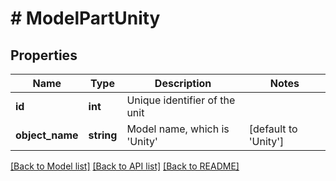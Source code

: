 # # ModelPartUnity

## Properties

Name | Type | Description | Notes
------------ | ------------- | ------------- | -------------
**id** | **int** | Unique identifier of the unit |
**object_name** | **string** | Model name, which is &#39;Unity&#39; | [default to 'Unity']

[[Back to Model list]](../../README.md#models) [[Back to API list]](../../README.md#endpoints) [[Back to README]](../../README.md)
